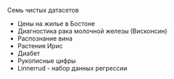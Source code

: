 Семь чистых датасетов

- Цены на жилье в Бостоне
- Диагностика рака молочной железы (Висконсин)
- Распознание вина
- Растения Ирис
- Диабет
- Рукописные цифры
- Linnerrud - набор данных регрессии
